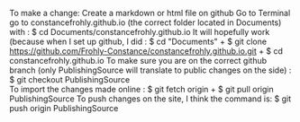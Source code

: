 To make a change:
Create a markdown or html file on github
Go to Terminal
go to constancefrohly.github.io (the correct folder located in Documents) with :
$ cd Documents/constancefrohly.github.io 
It will hopefully work (because when I set up github, I did :
$ cd "Documents" + $ git clone https://github.com/Frohly-Constance/constancefrohly.github.io.git + $ cd constancefrohly.github.io
To make sure you are on the correct github branch (only PublishingSource will translate to public changes on the side) : 
$ git checkout PublishingSource                                              
To import the changes made online :
$ git fetch origin + $ git pull origin PublishingSource 
To push changes on the site, I think the command is: 
$ git push origin PublishingSource                                           
